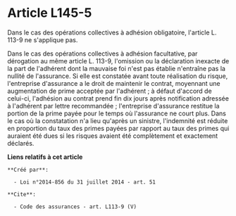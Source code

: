 # Article L145-5

Dans le cas des opérations collectives à adhésion obligatoire, l'article L. 113-9 ne s'applique pas. 

Dans le cas des opérations collectives à adhésion facultative, par dérogation au même article L. 113-9, l'omission ou la
déclaration inexacte de la part de l'adhérent dont la mauvaise foi n'est pas établie n'entraîne pas la nullité de
l'assurance. Si elle est constatée avant toute réalisation du risque, l'entreprise d'assurance a le droit de maintenir le
contrat, moyennant une augmentation de prime acceptée par l'adhérent ; à défaut d'accord de celui-ci, l'adhésion au contrat
prend fin dix jours après notification adressée à l'adhérent par lettre recommandée ; l'entreprise d'assurance restitue la
portion de la prime payée pour le temps où l'assurance ne court plus. Dans le cas où la constatation n'a lieu qu'après un
sinistre, l'indemnité est réduite en proportion du taux des primes payées par rapport au taux des primes qui auraient été
dues si les risques avaient été complètement et exactement déclarés.

**Liens relatifs à cet article**

	**Créé par**:

	  - Loi n°2014-856 du 31 juillet 2014 - art. 51

	**Cite**:

	  - Code des assurances - art. L113-9 (V)
